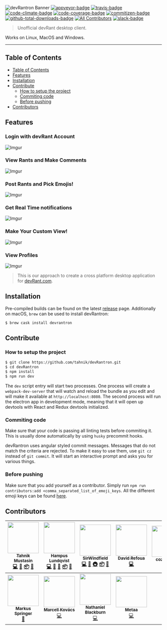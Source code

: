 ![devRantron Banner](https://i.imgur.com/dMWxH4x.png)
[![appveyor-badge]][appveyor-url]
[![travis-badge]][travis-url]
[![code-climate-badge]][code-climate-url]
[![code-coverage-badge]][code-coverage-url]
[![commitizen-badge]][commitizen-url]
[![github-total-downloads-badge]][github-total-downloads-url]
[![All Contributors][all-contributors-badge]](#contributors)
[![slack-badge]][slack-url]

> Unofficial devRant desktop client.

Works on Linux, MacOS and Windows.

---

## Table of Contents

- [Table of Contents](#table-of-contents)
- [Features](#features)
- [Installation](#installation)
- [Contribute](#contribute)
  - [How to setup the project](#how-to-setup-the-project)
  - [Commiting code](#commiting-code)
  - [Before pushing](#before-pushing)
- [Contributors](#contributors)

## Features

### Login with devRant Account
![Imgur](https://i.imgur.com/Tf1T1BR.png)
### View Rants and Make Comments
![Imgur](https://i.imgur.com/zGVFdqV.png)
### Post Rants and Pick Emojis!
![Imgur](https://i.imgur.com/FxJJ3jn.png)
### Get Real Time notifications
![Imgur](https://i.imgur.com/1XO7f4b.png)
### Make Your Custom View!
![Imgur](https://i.imgur.com/XFQC2aO.png)
### View Profiles
![Imgur](https://i.imgur.com/oPTZQLs.png)

> This is our approach to create a cross platform desktop application for [devRant.com].

## Installation

Pre-compiled builds can be found on the latest [release](https://github.com/tahnik/devRantron/releases/latest) page.
Additionally on macOS, `brew` can be used to install devRantron:

```
$ brew cask install devrantron
```

## Contribute

### How to setup the project

```bash
$ git clone https://github.com/tahnik/devRantron.git
$ cd devRantron
$ npm install
$ npm run dev
```

The `dev` script entry will start two processes. One process will create a `webpack-dev-server` that will watch and reload the bundle as you edit and will make it available at `http://localhost:8080`.
The second process will run the electron app in development mode, meaning that it will open up devtools with React and Redux devtools initialized.

### Commiting code

Make sure that your code is passing all linting tests before commiting it. This is usually done automatically by using `husky` precommit hooks.

devRantron uses angular styled commit messages. Messages that do not match the criteria are rejected. To make it easy to use them, use `git cz` instead of `git commit`.
It will start an interactive prompt and asks you for various things.

### Before pushing

Make sure that you add yourself as a contributor. Simply run `npm run contributors:add <comma_separated_list_of_emoji_keys`. All the different emoji keys can be found [here](https://github.com/kentcdodds/all-contributors#emoji-key).

## Contributors

<!-- ALL-CONTRIBUTORS-LIST:START - Do not remove or modify this section -->
<!-- prettier-ignore -->
| [<img src="https://avatars0.githubusercontent.com/u/9964210?v=4" width="100px;"/><br /><sub><b>Tahnik Mustasin</b></sub>](http://www.tahnik.com)<br />[💻](https://github.com/tahnik/devRantron/commits?author=tahnik "Code") [📖](https://github.com/tahnik/devRantron/commits?author=tahnik "Documentation") [📦](#platform-tahnik "Packaging/porting to new platform") [🔧](#tool-tahnik "Tools") | [<img src="https://avatars1.githubusercontent.com/u/16632409?v=4" width="100px;"/><br /><sub><b>Hampus Lundqvist</b></sub>](https://mobooru.me)<br />[💻](https://github.com/tahnik/devRantron/commits?author=RekkyRek "Code") [🎨](#design-RekkyRek "Design") [📖](https://github.com/tahnik/devRantron/commits?author=RekkyRek "Documentation") [📦](#platform-RekkyRek "Packaging/porting to new platform") [🔧](#tool-RekkyRek "Tools") | [<img src="https://avatars1.githubusercontent.com/u/5113257?v=4" width="100px;"/><br /><sub><b>SirWindfield</b></sub>](https://github.com/SirWindfield)<br />[💻](https://github.com/tahnik/devRantron/commits?author=SirWindfield "Code") [📖](https://github.com/tahnik/devRantron/commits?author=SirWindfield "Documentation") [🚇](#infra-SirWindfield "Infrastructure (Hosting, Build-Tools, etc)") [📦](#platform-SirWindfield "Packaging/porting to new platform") [🔧](#tool-SirWindfield "Tools") | [<img src="https://avatars2.githubusercontent.com/u/4673812?v=4" width="100px;"/><br /><sub><b>David Refoua</b></sub>](http://www.Refoua.me)<br />[💻](https://github.com/tahnik/devRantron/commits?author=DRSDavidSoft "Code") | [<img src="https://avatars0.githubusercontent.com/u/25971070?v=4" width="100px;"/><br /><sub><b>cozyplanes</b></sub>](http://cozyplanes.github.io)<br />[📖](https://github.com/tahnik/devRantron/commits?author=cozyplanes "Documentation") | [<img src="https://avatars0.githubusercontent.com/u/7362366?v=4" width="100px;"/><br /><sub><b>Saurabh</b></sub>](http://blog.cryf.in)<br />[💻](https://github.com/tahnik/devRantron/commits?author=tkshnwesper "Code") | [<img src="https://avatars1.githubusercontent.com/u/6199593?v=4" width="100px;"/><br /><sub><b>Dacexi</b></sub>](https://github.com/Dacexi)<br />[💻](https://github.com/tahnik/devRantron/commits?author=Dacexi "Code") [📖](https://github.com/tahnik/devRantron/commits?author=Dacexi "Documentation") |
| :---: | :---: | :---: | :---: | :---: | :---: | :---: |
| [<img src="https://avatars3.githubusercontent.com/u/2272176?v=4" width="100px;"/><br /><sub><b>Markus Springer</b></sub>](https://github.com/xMarkusSpringerx)<br />[📖](https://github.com/tahnik/devRantron/commits?author=xMarkusSpringerx "Documentation") | [<img src="https://avatars2.githubusercontent.com/u/20384210?v=4" width="100px;"/><br /><sub><b>Marcell Kovács</b></sub>](https://marcellkovacs.com/)<br />[💻](https://github.com/tahnik/devRantron/commits?author=kovaacs "Code") | [<img src="https://avatars2.githubusercontent.com/u/2931085?v=4" width="100px;"/><br /><sub><b>Nathaniel Blackburn</b></sub>](http://nblackburn.uk)<br />[💻](https://github.com/tahnik/devRantron/commits?author=nblackburn "Code") | [<img src="https://avatars3.githubusercontent.com/u/5056880?v=4" width="100px;"/><br /><sub><b>Metaa</b></sub>](https://metaa.io)<br />[💻](https://github.com/tahnik/devRantron/commits?author=metaa "Code") |
<!-- ALL-CONTRIBUTORS-LIST:END -->

[all-contributors-badge]: https://img.shields.io/badge/all_contributors-11-orange.svg

[appveyor-badge]: https://img.shields.io/appveyor/ci/tahnik/devRantron/master.svg
[appveyor-url]: https://ci.appveyor.com/project/tahnik/devrantron

[code-climate-badge]: https://codeclimate.com/github/tahnik/devRantron/badges/gpa.svg
[code-climate-url]: https://codeclimate.com/github/tahnik/devRantron

[code-coverage-badge]: https://coveralls.io/repos/github/tahnik/devRantron/badge.svg?branch=master
[code-coverage-url]: https://coveralls.io/github/tahnik/devRantron?branch=master

[commitizen-badge]: https://img.shields.io/badge/commitizen-friendly-brightgreen.svg
[commitizen-url]: http://commitizen.github.io/cz-cli/

[devRant.com]: <http://devrant.com>

[github-total-downloads-badge]: https://img.shields.io/github/downloads/tahnik/devRantron/total.svg
[github-total-downloads-url]: https://github.com/tahnik/devRantron/releases

[slack-badge]: https://img.shields.io/badge/slack-devRantron-blue.svg
[slack-url]: https://devrantron.slack.com/

[travis-badge]: https://img.shields.io/travis/tahnik/devRantron/master.svg
[travis-url]: https://travis-ci.org/tahnik/devRantron
